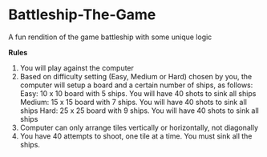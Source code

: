 # Battleship-The-Game
A fun rendition of the game battleship with some unique logic

**Rules**

1. You will play against the computer
2. Based on difficulty setting (Easy, Medium or Hard) chosen by you, the computer will setup a board and a certain number of ships, as follows:
        Easy: 10 x 10 board with 5 ships. You will have 40 shots to sink all ships
        Medium: 15 x 15 board with 7 ships. You will have 40 shots to sink all ships
        Hard: 25 x 25 board with 9 ships. You will have 40 shots to sink all ships
3. Computer can only arrange tiles vertically or horizontally, not diagonally
4. You have 40 attempts to shoot, one tile at a time. You must sink all the ships.
